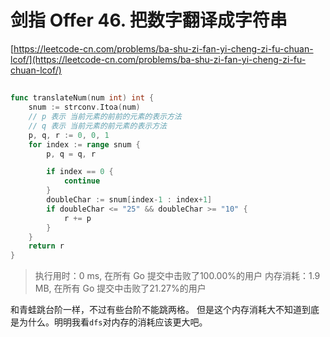 # 剑指 Offer 46. 把数字翻译成字符串
[https://leetcode-cn.com/problems/ba-shu-zi-fan-yi-cheng-zi-fu-chuan-lcof/](https://leetcode-cn.com/problems/ba-shu-zi-fan-yi-cheng-zi-fu-chuan-lcof/)

## 
```go
func translateNum(num int) int {
	snum := strconv.Itoa(num)
	// p 表示 当前元素的前前的元素的表示方法
	// q 表示 当前元素的前元素的表示方法
	p, q, r := 0, 0, 1
	for index := range snum {
		p, q = q, r

		if index == 0 {
			continue
		}
		doubleChar := snum[index-1 : index+1]
		if doubleChar <= "25" && doubleChar >= "10" {
			r += p
		}
	}
	return r
}
```
>执行用时：0 ms, 在所有 Go 提交中击败了100.00%的用户
内存消耗：1.9 MB, 在所有 Go 提交中击败了21.27%的用户


和青蛙跳台阶一样，不过有些台阶不能跳两格。
但是这个内存消耗大不知道到底是为什么。明明我看`dfs`对内存的消耗应该更大吧。